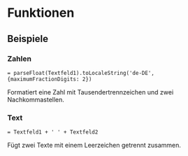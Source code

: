 # Funktionen

## Beispiele

### Zahlen

```
= parseFloat(Textfeld1).toLocaleString('de-DE', {maximumFractionDigits: 2})
```

Formatiert eine Zahl mit Tausendertrennzeichen und zwei Nachkommastellen.

### Text

```
= Textfeld1 + ' ' + Textfeld2
```

Fügt zwei Texte mit einem Leerzeichen getrennt zusammen.

